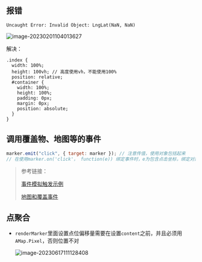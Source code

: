 ## 报错

`Uncaught Error: Invalid Object: LngLat(NaN, NaN)`

![image-20230201104013627](C:\Users\Admin\Documents\Typora\高德地图.assets\image-20230201104013627.png)

解决：

```less
.index {
  width: 100%;
  height: 100vh; // 高度使用vh，不能使用100%
  position: relative;
  #container {
    width: 100%;
    height: 100%;
    padding: 0px;
    margin: 0px;
    position: absolute;
  }
}
```



## 调用覆盖物、地图等的事件

```js
marker.emit("click", { target: marker }); // 注意传值，使用对象包括起来
// 在使用marker.on('click'， function(e)) 绑定事件时，e为包含点击坐标，绑定对象等的集合
```

> 参考链接：
>
> [事件模拟触发示例](https://lbs.amap.com/demo/javascript-api/example/event-other/event-emit)
>
> [地图和覆盖事件](https://lbs.amap.com/api/jsapi-v2/guide/events/map_overlay)

## 点聚合

- `renderMarker`里面设置点位偏移量需要在设置`content`之前，并且必须用`AMap.Pixel`，否则位置不对

  ![image-20230617111128408](C:\Users\Admin\Documents\Typora\高德地图.assets\image-20230617111128408.png)
